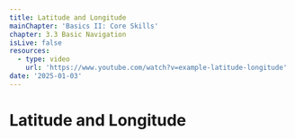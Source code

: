 ```yaml
---
title: Latitude and Longitude
mainChapter: 'Basics II: Core Skills'
chapter: 3.3 Basic Navigation
isLive: false
resources:
  - type: video
    url: 'https://www.youtube.com/watch?v=example-latitude-longitude'
date: '2025-01-03'
---
```


# Latitude and Longitude
